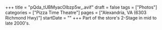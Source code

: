 +++
title = "pQda_tUBMyacOlbzp5w_.avif"
draft = false
tags = ["Photos"]
categories = ["Pizza Time Theatre"]
pages = ["Alexandria, VA (6303 Richmond Hwy)"]
startDate = ""
+++
Part of the store's 2-Stage in mid to late 2000's.
